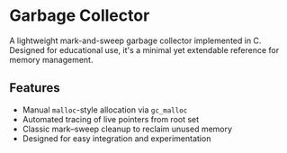# Garbage Collector

A lightweight mark-and-sweep garbage collector implemented in C. Designed for educational use, it's a minimal yet extendable reference for memory management.

## Features
- Manual `malloc`-style allocation via `gc_malloc`
- Automated tracing of live pointers from root set
- Classic mark–sweep cleanup to reclaim unused memory
- Designed for easy integration and experimentation
